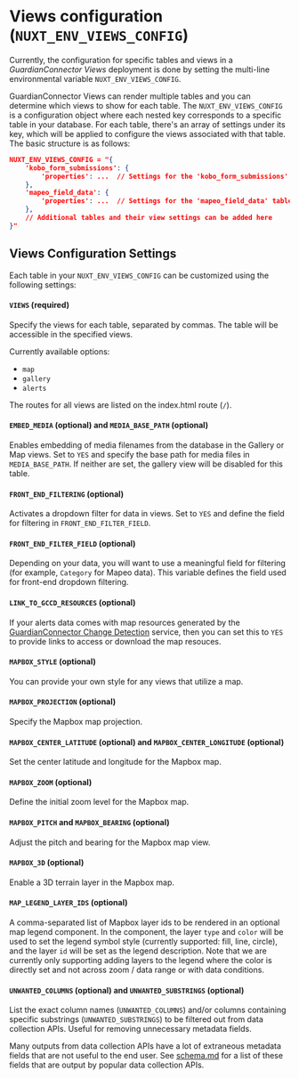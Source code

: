 # Views configuration (`NUXT_ENV_VIEWS_CONFIG`)

Currently, the configuration for specific tables and views in a *GuardianConnector Views* deployment is done by setting the multi-line environmental variable `NUXT_ENV_VIEWS_CONFIG`.

GuardianConnector Views can render multiple tables and you can determine which views to show for each table. The `NUXT_ENV_VIEWS_CONFIG` is a configuration object where each nested key corresponds to a specific table in your database. For each table, there's an array of settings under its key, which will be applied to configure the views associated with that table. The basic structure is as follows:

```json
NUXT_ENV_VIEWS_CONFIG = "{
    'kobo_form_submissions': {
        'properties': ...  // Settings for the 'kobo_form_submissions' table views
    },
    'mapeo_field_data': {
        'properties': ...  // Settings for the 'mapeo_field_data' table views
    },
    // Additional tables and their view settings can be added here
}"
```

## Views Configuration Settings

Each table in your `NUXT_ENV_VIEWS_CONFIG` can be customized using the following settings:

#### `VIEWS` (required)

Specify the views for each table, separated by commas. The table will be accessible in the specified views. 

Currently available options:

* `map` 
* `gallery`
* `alerts`
  
The routes for all views are listed on the index.html route (`/`).

#### `EMBED_MEDIA` (optional) and `MEDIA_BASE_PATH` (optional)

Enables embedding of media filenames from the database in the Gallery or Map views. Set to `YES` and specify the base path for media files in `MEDIA_BASE_PATH`. If neither are set, the gallery view will be disabled for this table.

#### `FRONT_END_FILTERING` (optional)

Activates a dropdown filter for data in views. Set to `YES` and define the field for filtering in `FRONT_END_FILTER_FIELD`.

#### `FRONT_END_FILTER_FIELD` (optional)

Depending on your data, you will want to use a meaningful field for filtering (for example, `Category` for Mapeo data). This variable defines the field used for front-end dropdown filtering.

#### `LINK_TO_GCCD_RESOURCES` (optional)

If your alerts data comes with map resources generated by the [GuardianConnector Change Detection](https://github.com/ConservationMetrics/guardianconnector-change-detection) service, then you can set this to `YES` to provide links to access or download the map resouces.

#### `MAPBOX_STYLE` (optional)

You can provide your own style for any views that utilize a map.

#### `MAPBOX_PROJECTION` (optional)

Specify the Mapbox map projection.

#### `MAPBOX_CENTER_LATITUDE` (optional) and `MAPBOX_CENTER_LONGITUDE` (optional)

Set the center latitude and longitude for the Mapbox map.

#### `MAPBOX_ZOOM` (optional)

Define the initial zoom level for the Mapbox map.

#### `MAPBOX_PITCH` and `MAPBOX_BEARING` (optional)

Adjust the pitch and bearing for the Mapbox map view.

#### `MAPBOX_3D` (optional)

Enable a 3D terrain layer in the Mapbox map.

#### `MAP_LEGEND_LAYER_IDS` (optional)

A comma-separated list of Mapbox layer ids to be rendered in an optional map legend component. In the component, the layer `type` and `color` will be used to set the legend symbol style (currently supported: fill, line, circle), and the layer `id` will be set as the legend description. Note that we are currently only supporting adding layers to the legend where the color is directly set and not across zoom / data range or with data conditions.

#### `UNWANTED_COLUMNS` (optional) and `UNWANTED_SUBSTRINGS` (optional)

List the exact column names (`UNWANTED_COLUMNS`) and/or columns containing specific substrings (`UNWANTED_SUBSTRINGS`) to be filtered out from data collection APIs. Useful for removing unnecessary metadata fields.

Many outputs from data collection APIs have a lot of extraneous metadata fields that are not useful to the end user. See [schema.md](schema.md) for a list of these fields that are output by popular data collection APIs.
